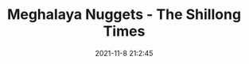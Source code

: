 ---
"title": "Meghalaya Nuggets - The Shillong Times"
"date": "2021-11-8 21:2:45"
"feed_name": "GOOGLENEWSCONSTRUCTION"
"feed_website": "https://news.google.com/search?q=construction%2Bincident&hl=en-US&gl=US&ceid=US:en"
"feed_rss": "https://news.google.com/rss/search?q=construction%2Bincident&hl=en-US&gl=US&ceid=US:en"
"link": "https://theshillongtimes.com/2021/11/09/meghalaya-nuggets-270/"
"source": "{'href': 'https://theshillongtimes.com', 'title': 'The Shillong Times'}"
"file": "_posts/2021-1-1-669e35ddd914c0d9264db1ece036478e5ddab474.md"
"accident": "0"
"drilling": "0"
"dead": "0"
"injured": "0"
"arrested": "0"
"place": "unknown place"
"where": "unknown site"
"causes": "unknown"
"place_uri": "unknown place"
---